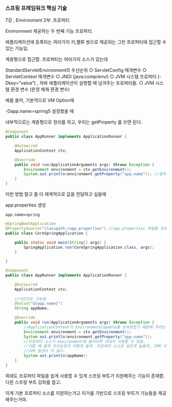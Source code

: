 <h3>스프링 프레임워크 핵심 기술</h3>

7강 , Environment 2부. 프로퍼티

Environment 제공하는 두 번째 기능 프로퍼티.

애플리케이션에 등록되는 여러가지 키,밸류 쌍으로 제공되는 그런 프로퍼티에 접근할 수 있는 기능임.

계층형으로 접근함. 프로퍼티는 여러가지 소스가 있는데

StandardServletEnvironment의 우선순위
○ ServletConfig 매개변수
○ ServletContext 매개변수
○ JNDI (java:comp/env/)
○ JVM 시스템 프로퍼티 (-Dkey=”value”) , 자바 애플리케이션이 실행할 때 넘겨주는 프로퍼티들.
○ JVM 시스템 환경 변수 (운영 체제 환경 변수)

예를 들어, 기본적으로 VM Option에

-Dapp.name=spring5 설정했을 때

내부적으로는 계층형으로 정리를 하고, 우리는 getProperty 를 쓰면 된다.

```java
@Component
public class AppRunner implements ApplicationRunner {

    @Autowired
    ApplicationContext ctx;

    @Override
    public void run(ApplicationArguments args) throws Exception {
        Environment environment = ctx.getEnvironment();
        System.out.println(environment.getProperty("app.name")); //결과 spring5
    }
}
```

이런 방법 말고 좀 더 체계적으로 값을 전달하고 싶을때

app.properties 생성 

```properties
app.name=spring
```

```java
@SpringBootApplication
@PropertySource("classpath:/app.properties") //app.properties 파일을 프로퍼티 소스에 놓겠다 선언.
public class CoreSpringApplication {

	public static void main(String[] args) {
		SpringApplication.run(CoreSpringApplication.class, args);
	}

}
```

```java
@Component
public class AppRunner implements ApplicationRunner {

    @Autowired
    ApplicationContext ctx;
    
    //이런것도 가능함
    @Value("${app.name}")
    String appName;

    @Override
    public void run(ApplicationArguments args) throws Exception {
        //ApplicationContext가 EnvironmentCapable를 상속받았기 떄문에 우리는 EnvironmentCapable에 온 Environment를 쓸 수 있는거지.
        Environment environment = ctx.getEnvironment();
        System.out.println(environment.getProperty("app.name"));
        //프로퍼티 소스가 environment에 들어오면 꺼내서 사용할 수 있음.
        //이럴 때 둘의 우선순위가 어떻게 될까. 프로퍼티 소스로 넣은게 높을까, JVM 시스템 프로퍼티에 넘겨준게 높을까
        //JVM 옵션이 더 높다.
        System.out.println(appName);
    }
}
```

외에도 프로퍼티 파일을 쉽게 사용할 수 있게 스프링 부트가 지원해주는 기능이 존재함. 다른 스프링 부트 강좌를 참고. 

이게 기본 프로퍼티 소스를 지원하는거고 이거를 기반으로 스프링 부트가 기능들을 제공해주는거야.